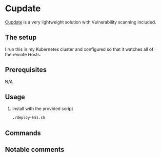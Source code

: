 # Cupdate

[Cupdate](https://github.com/AlexGustafsson/cupdate) is a very lightweight solution with Vulnerability scanning included.

## The setup

I run this in my Kubernetes cluster and configured so that it watches all of the remote Hosts.

## Prerequisites

N/A

## Usage

1. Install with the provided script

    ```bash
    ./deploy-k8s.sh
    ```

## Commands

## Notable comments
